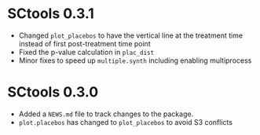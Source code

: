 # SCtools 0.3.1
* Changed `plot_placebos` to have the vertical line at the treatment time instead of first post-treatment time point
* Fixed the p-value calculation in `plac_dist`
* Minor fixes to speed up `multiple.synth` including enabling multiprocess

# SCtools 0.3.0

* Added a `NEWS.md` file to track changes to the package.
* `plot.placebos` has changed to `plot_placebos` to avoid S3 conflicts